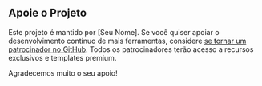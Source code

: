 ## Apoie o Projeto

Este projeto é mantido por [Seu Nome]. Se você quiser apoiar o desenvolvimento contínuo de mais ferramentas, considere [se tornar um patrocinador no GitHub](https://github.com/sponsors/seu-usuario). Todos os patrocinadores terão acesso a recursos exclusivos e templates premium.

Agradecemos muito o seu apoio!
